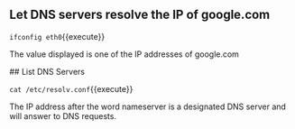 

## Let DNS servers resolve the IP of google.com

`ifconfig eth0`{{execute}}

The value displayed is one of the IP addresses of google.com

## List DNS Servers

`cat /etc/resolv.conf`{{execute}}

The IP address after the word nameserver is a designated DNS server and will answer to DNS requests.
